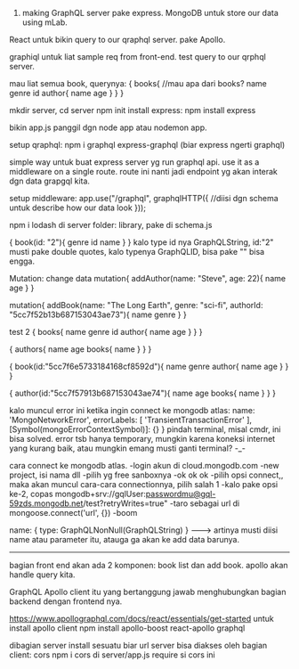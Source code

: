 1. making GraphQL server pake express.
MongoDB untuk store our data using mLab.

React untuk bikin query to our qraphql server. pake Apollo.

graphiql untuk liat sample req from front-end. test query to our qrphql server.

mau liat semua book, querynya:
{
  books{
    //mau apa dari books?
    name
    genre
    id
    author{
      name
      age
    }
  }
}

mkdir server, cd server
npm init
install express: npm install express

bikin app.js
panggil dgn node app atau nodemon app.

setup qraphql:
npm i graphql express-graphql (biar express ngerti graphql)

simple way untuk buat express server yg run graphql api. use it as a middleware on a single route. route ini nanti jadi endpoint yg akan interak dgn data grapgql kita.

setup middleware:
app.use("/graphql", graphqlHTTP({
  //diisi dgn schema untuk describe how our data look
}));

npm i lodash di server folder: library, pake di schema.js


{
  book(id: "2"){
    genre
    id
    name
  }
}
kalo type id nya GraphQLString, id:"2" musti pake double quotes, kalo typenya GraphQLID, bisa pake "" bisa engga.

Mutation:
change data
mutation{
  addAuthor(name: "Steve", age: 22){
    name
    age
  }
}

mutation{
  addBook(name: "The Long Earth", genre: "sci-fi", authorId: "5cc7f52b13b687153043ae73"){
    name
    genre
  }
}

test 2
{
  books{
    name
    genre
    id
    author{
      name
      age
    }
  }
}

{
  authors{
    name
   age
    books{
      name
    }
  }
}

{
  book(id:"5cc7f6e5733184168cf8592d"){
    name
   genre
    author{
      name
      age
    }
  }
}

{
  author(id:"5cc7f57913b687153043ae74"){
    name
    age
    books{
      name
    }
  }
}

kalo muncul error ini ketika ingin connect ke mongodb atlas:
name: 'MongoNetworkError',   errorLabels: [ 'TransientTransactionError' ],   [Symbol(mongoErrorContextSymbol)]: {} }
pindah terminal, misal cmdr, ini bisa solved. error tsb hanya temporary, mungkin karena koneksi internet yang kurang baik, atau mungkin emang musti ganti terminal? -_-

cara connect ke mongodb atlas.
-login akun di cloud.mongodb.com
-new project, isi nama dll
-pilih yg free sanboxnya
-ok ok ok
-pilih opsi connect,, maka akan muncul cara-cara connectionnya, pilih salah 1
-kalo pake opsi ke-2, copas mongodb+srv://gqlUser:passwordmu@gql-59zds.mongodb.net/test?retryWrites=true"
-taro sebagai url di mongoose.connect('url', {})
-boom

 name: { type: GraphQLNonNull(GraphQLString) } ---> artinya musti diisi name atau parameter itu, atauga ga akan ke add data barunya.

-----

bagian front end
akan ada 2 komponen: book list dan add book.
apollo akan handle query kita. 

GraphQL Apollo client itu yang bertanggung jawab menghubungkan bagian backend dengan frontend nya.

https://www.apollographql.com/docs/react/essentials/get-started
untuk install apollo client
npm install apollo-boost react-apollo graphql

dibagian server install sesuatu biar url server bisa diakses oleh bagian client: cors
npm i cors
di server/app.js require si cors ini
